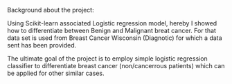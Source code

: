 Background about the project:

Using Scikit-learn associated Logistic regression model, hereby I showed how to differentiate between Benign and Malignant breat cancer. For that data set is used from Breast Cancer Wisconsin (Diagnotic) for which a data sent has been provided.

The ultimate goal of the project is to employ simple logistic regression classifier to differentiate breast cancer (non/cancerrous patients) which can be applied for other similar cases.
